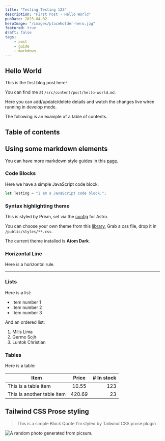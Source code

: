```yaml
---
title: "Testing Testing 123"
description: "First Post - Hello World"
pubDate: 2023-04-02
heroImage: "/images/placeholder-hero.jpg"
featured: true
draft: false
tags:
    - post
    - guide
    - markdown
---
```


## Hello World

This is the first blog post here!

You can find me at <code>/src/content/post/hello-world.md</code>.

Here you can add/update/delete details and watch the changes live when running in develop mode.

The following is an example of a table of contents.

## Table of contents

## Using some markdown elements

You can have more markdown style guides in this [page](/blog/markdown-style-guide).

### Code Blocks

Here we have a simple JavaScript code block.

```js
let Testing = "I am a JavaScript code block.";
```

### Syntax highlighting theme

This is styled by Prism, set via the [config](https://docs.astro.build/en/guides/markdown-content/#syntax-highlighting) for Astro.

You can choose your own theme from this [library](https://github.com/PrismJS/prism-themes), Grab a css file, drop it in <code>/public/styles/\*\*.css</code>.

The current theme installed is **Atom Dark**.

### Horizontal Line

Here is a horizontal rule.

---

### Lists

Here is a list:

-   Item number 1
-   Item number 2
-   Item number 3

And an ordered list:

1. Mills Lima
2. Germo Sojh
3. Luntok Christian

### Tables

Here is a table:

| Item                       | Price  | # In stock |
| -------------------------- | :----: | ---------: |
| This is a table item       | 10.55  |        123 |
| This is another table item | 420.69 |         23 |

## Tailwind CSS Prose styling

> This is a simple Block Quote
> I'm styled by Tailwind CSS prose plugin

<Image
    src="https://picsum.photos/600/380?random=1"
    alt="A random photo generated from picsum."
    width={600}
    height={380}
/>
